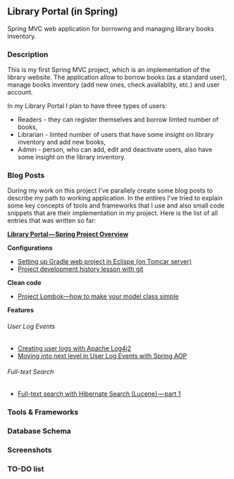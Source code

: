## Library Portal (in Spring)

Spring MVC web application for borrowing and managing library books inventory.

### Description

This is my first Spring MVC project, which is an implementation of the library website. The application allow to borrow books (as a standard user),
manage books inventory (add new ones, check availablity, etc.) and user account.

In my Library Portal I plan to have three types of users: 
 * Readers - they can register themselves and borrow limted number of books,
 * Librarian - limted number of users that have some insight on library inventory and add new books,
 * Admin - person, who can add, edit and deactivate users, also have some insight on the library inventory.

### Blog Posts

During my work on this project I've parallely create some blog posts to describe my path to working application. In the entires I've tried to explain some
key concepts of tools and frameworks that I use and also small code snippets that are their implementation in my project. Here is the list of all entries that was written so far:

**[Library Portal — Spring Project Overview](https://medium.com/@wkrzywiec/library-portal-spring-project-overview-ddbf910dcb95)**

**Configurations**

* [Setting up Gradle web project in Eclispe (on Tomcar server)](https://medium.com/@wkrzywiec/setting-up-gradle-spring-project-in-eclipse-on-tomcat-server-77d68454fd8d)
* [Project development history lesson with git](https://medium.com/@wkrzywiec/project-development-history-lesson-with-git-424b9940ad84)

**Clean code**

* [Project Lombok—how to make your model class simple](https://medium.com/@wkrzywiec/project-lombok-how-to-make-your-model-class-simple-ad71319c35d5)

**Features**
###### User Log Events

* [Creating user logs with Apache Log4j2](https://medium.com/@wkrzywiec/creating-user-logs-with-apache-log4j2-90bfeb8a0d3f)
* [Moving into next level in User Log Events with Spring AOP](https://medium.com/@wkrzywiec/moving-into-next-level-in-user-log-events-with-spring-aop-3b4435892f16)

###### Full-text Search

* [Full-text search with Hibernate Search (Lucene) — part 1](https://medium.com/@wkrzywiec/full-text-search-with-hibernate-search-lucene-part-1-e245b889aa8e)

### Tools & Frameworks

### Database Schema

### Screenshots

### TO-DO list

 
